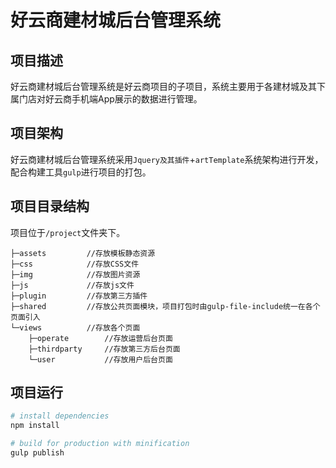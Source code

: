 # 好云商建材城后台管理系统

## 项目描述
好云商建材城后台管理系统是好云商项目的子项目，系统主要用于各建材城及其下属门店对好云商手机端App展示的数据进行管理。

## 项目架构
好云商建材城后台管理系统采用`Jquery及其插件`+`artTemplate`系统架构进行开发，配合构建工具`gulp`进行项目的打包。

## 项目目录结构
项目位于`/project`文件夹下。
```
├─assets         //存放模板静态资源
├─css            //存放CSS文件
├─img            //存放图片资源
├─js             //存放js文件
├─plugin         //存放第三方插件
├─shared         //存放公共页面模块，项目打包时由gulp-file-include统一在各个页面引入
└─views          //存放各个页面
    ├─operate        //存放运营后台页面
    ├─thirdparty     //存放第三方后台页面
    └─user           //存放用户后台页面
```

## 项目运行

``` bash
# install dependencies
npm install

# build for production with minification
gulp publish

```